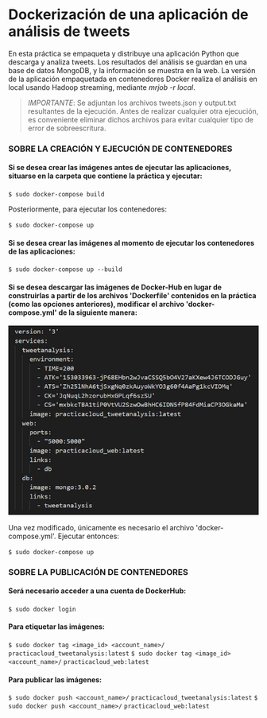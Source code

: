 # Dockerización de una aplicación de análisis de tweets

En esta práctica se empaqueta y distribuye una aplicación Python que descarga y analiza tweets. Los resultados del análisis se guardan en una base de datos MongoDB, y la información se muestra en la web. La versión de la aplicación empaquetada en contenedores Docker realiza el análisis en local usando Hadoop streaming, mediante _mrjob -r local_.

> *IMPORTANTE*: Se adjuntan los archivos tweets.json y output.txt resultantes de la ejecución. Antes de realizar cualquier otra ejecución, es conveniente eliminar dichos archivos para evitar cualquier tipo de error de sobreescritura.


### SOBRE LA CREACIÓN Y EJECUCIÓN DE CONTENEDORES 

#### Si se desea crear las imágenes antes de ejecutar las aplicaciones, situarse en la carpeta que contiene la práctica y ejecutar:

`$ sudo docker-compose build`

Posteriormente, para ejecutar los contenedores:

`$ sudo docker-compose up`

#### Si se desea crear las imágenes al momento de ejecutar los contenedores de las aplicaciones:

`$ sudo docker-compose up --build`

#### Si se desea descargar las imágenes de Docker-Hub en lugar de construirlas a partir de los archivos 'Dockerfile' contenidos en la práctica (como las opciones anteriores), modificar el archivo 'docker-compose.yml' de la siguiente manera:

![mod_yml](./images/mod_yml.JPG)

Una vez modificado, únicamente es necesario el archivo 'docker-compose.yml'. Ejecutar entonces:

`$ sudo docker-compose up`

### SOBRE LA PUBLICACIÓN DE CONTENEDORES

#### Será necesario acceder a una cuenta de DockerHub:

`$ sudo docker login`

#### Para etiquetar las imágenes:

`$ sudo docker tag <image_id> <account_name>/`
`practicacloud_tweetanalysis:latest`
`$ sudo docker tag <image_id> <account_name>/`
`practicacloud_web:latest`

#### Para publicar las imágenes:

`$ sudo docker push <account_name>/`
`practicacloud_tweetanalysis:latest`
`$ sudo docker push <account_name>/`
`practicacloud_web:latest`

